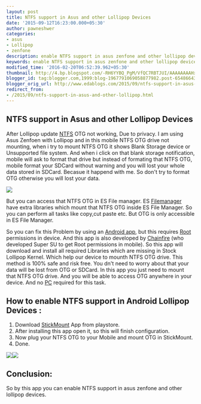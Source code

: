 ```yaml
---
layout: post
title: NTFS support in Asus and other Lollipop Devices
date: '2015-09-12T16:23:00.000+05:30'
author: pawneshwer
categories:
- asus
- Lollipop
- zenfone
description: enable NTFS support in asus zenfone and other lollipop device,full access to NTFS file system in asus zenfone and other lolipop devices,NTFS OTG support
keywords: enable NTFS support in asus zenfone and other lollipop device,full access to NTFS file system in asus zenfone and other lolipop devices,NTFS OTG support
modified_time: '2016-02-20T06:52:39.962+05:30'
thumbnail: http://4.bp.blogspot.com/-RH6YYBQ_PgM/VfQC7RBTJUI/AAAAAAAAHxE/aVcRZt2O3Xs/s72-c/com.kyuudroid.nexususbotgfilemanagercom.kyuudroid.nexususbotgfilemanager.jpg
blogger_id: tag:blogger.com,1999:blog-1967791069058877982.post-654866432612084530
blogger_orig_url: http://www.edablogs.com/2015/09/ntfs-support-in-asus-and-other-lollipop.html
redirect_from:
- /2015/09/ntfs-support-in-asus-and-other-lollipop.html
---
```


## NTFS support in Asus and other Lollipop Devices

After Lollipop update [NTFS](http://en.wikipedia.org/wiki/NTFS "NTFS") OTG not working, Due to privacy. I am using Asus Zenfoen with Lollipop and in this mobile NTFS OTG drive not mounting, when i try to mount NTFS OTG it shows Blank Storage device or Unsupported file system. And when i click on that blank storage notification, mobile will ask to format that drive but instead of formating that NTFS OTG, mobile format your SDCard without warning and you will lost your whole data stored in SDCard. Becasue it happend with me. So don't try to format OTG otherwise you will lost your data.

[![](http://4.bp.blogspot.com/-RH6YYBQ_PgM/VfQC7RBTJUI/AAAAAAAAHxE/aVcRZt2O3Xs/s1600/com.kyuudroid.nexususbotgfilemanagercom.kyuudroid.nexususbotgfilemanager.jpg)](http://4.bp.blogspot.com/-RH6YYBQ_PgM/VfQC7RBTJUI/AAAAAAAAHxE/aVcRZt2O3Xs/s1600/com.kyuudroid.nexususbotgfilemanagercom.kyuudroid.nexususbotgfilemanager.jpg)

But you can access that NTFS OTG in ES File manager. ES [Filemanager](http://en.wikipedia.org/wiki/File_manager "File manager") have extra libraries which mount that NTFS OTG inside ES File Manager. So you can perform all tasks like copy,cut paste etc. But OTG is only accessible in ES File Manager.

So you can fix this Problem by using an [Android app](http://en.wikipedia.org/wiki/Android_%28operating_system%29 "Android (operating system)"), but this requires [Root](http://en.wikipedia.org/wiki/Superuser "Superuser") permissions in device. And this app is also developed by [Chainfire](http://en.wikipedia.org/wiki/Chainfire "Chainfire") (who developed Super SU to get Root permissions in mobile). So this app will download and install all required Libraries which are missing in Stock Lollipop Kernel. Which help our device to mounth NTFS OTG drive. This method is 100% safe and risk free. You dn't need to worry about that your data will be lost from OTG or SDCard. In this app you just need to mount that NTFS OTG drive. And you will be able to access OTG anywhere in your device. And no [PC](http://en.wikipedia.org/wiki/Personal_computer "Personal computer") required for this task.

## How to enable NTFS support in Android Lollipop Devices :

1.  Download [StickMount](https://play.google.com/store/apps/details?id=eu.chainfire.stickmount) App from playstore.
2.  After installing this app open it, so this will finish configuration.
3.  Now plug your NTFS OTG to your Mobile and mount OTG in StickMount.
4.  Done.

[![](http://2.bp.blogspot.com/-yy08W7K97-s/VfQC8ZMitWI/AAAAAAAAHxQ/I6fnuSwTnsY/s320/Untitled2%2Bcopy.png)](http://2.bp.blogspot.com/-yy08W7K97-s/VfQC8ZMitWI/AAAAAAAAHxQ/I6fnuSwTnsY/s1600/Untitled2%2Bcopy.png)[![](http://4.bp.blogspot.com/-fJwkUqU3m9I/VfQC8Eg2UOI/AAAAAAAAHxM/bkEYzvbkcuU/s320/Untitled-1%2Bcopy.png)](http://4.bp.blogspot.com/-fJwkUqU3m9I/VfQC8Eg2UOI/AAAAAAAAHxM/bkEYzvbkcuU/s1600/Untitled-1%2Bcopy.png)

## Conclusion:

So by this app you can enable NTFS support in asus zenfone and other lollipop devices.